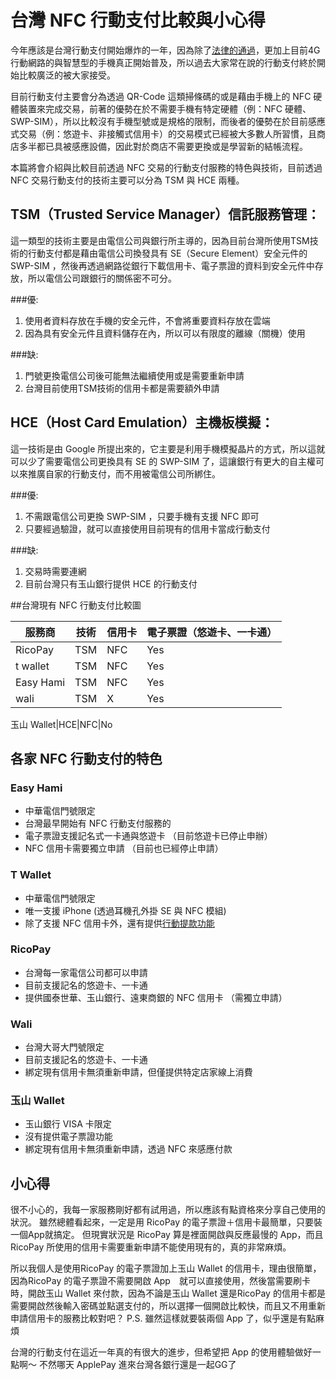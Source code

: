 台灣 NFC 行動支付比較與小心得
===

今年應該是台灣行動支付開始爆炸的一年，因為除了[法律的通過](http://www.bnext.com.tw/article/view/id/33016)，更加上目前4G行動網路的與智慧型的手機真正開始普及，所以過去大家常在說的行動支付終於開始比較廣泛的被大家接受。


目前行動支付主要會分為透過 QR-Code 這類掃條碼的或是藉由手機上的 NFC 硬體裝置來完成交易，前著的優勢在於不需要手機有特定硬體（例：NFC 硬體、SWP-SIM），所以比較沒有手機型號或是規格的限制，而後者的優勢在於目前感應式交易（例：悠遊卡、非接觸式信用卡）的交易模式已經被大多數人所習慣，且商店多半都已具被感應設備，因此對於商店不需要更換或是學習新的結帳流程。

本篇將會介紹與比較目前透過 NFC 交易的行動支付服務的特色與技術，目前透過 NFC 交易行動支付的技術主要可以分為 TSM 與 HCE 兩種。

## TSM（Trusted Service Manager）信託服務管理：
這一類型的技術主要是由電信公司與銀行所主導的，因為目前台灣所使用TSM技術的行動支付都是藉由電信公司換發具有 SE（Secure Element）安全元件的 SWP-SIM ，然後再透過網路從銀行下載信用卡、電子票證的資料到安全元件中存放，所以電信公司跟銀行的關係密不可分。

###優:
1. 使用者資料存放在手機的安全元件，不會將重要資料存放在雲端
2. 因為具有安全元件且資料儲存在內，所以可以有限度的離線（關機）使用

###缺:
1. 門號更換電信公司後可能無法繼續使用或是需要重新申請
2. 台灣目前使用TSM技術的信用卡都是需要額外申請

## HCE（Host Card Emulation）主機板模擬：
這一技術是由 Google 所提出來的，它主要是利用手機模擬晶片的方式，所以這就可以少了需要電信公司更換具有 SE 的 SWP-SIM 了，這讓銀行有更大的自主權可以來推廣自家的行動支付，而不用被電信公司所綁住。


###優:
1. 不需跟電信公司更換 SWP-SIM ，只要手機有支援 NFC 即可
2. 只要經過驗證，就可以直接使用目前現有的信用卡當成行動支付

###缺:
1. 交易時需要連網
2. 目前台灣只有玉山銀行提供 HCE 的行動支付


##台灣現有 NFC 行動支付比較圖

服務商 | 技術 | 信用卡 | 電子票證（悠遊卡、一卡通）
----  |-----|-------|----------------------
RicoPay | TSM  | NFC|Yes
t wallet | TSM  | NFC|Yes
Easy Hami | TSM  | NFC|Yes
wali|TSM|X|Yes

玉山 Wallet|HCE|NFC|No


## 各家 NFC 行動支付的特色

### Easy Hami
* 中華電信門號限定
* 台灣最早開始有 NFC 行動支付服務的
* 電子票證支援記名式一卡通與悠遊卡 （目前悠遊卡已停止申辦）
* NFC 信用卡需要獨立申請 （目前也已經停止申請）

### T Wallet
* 中華電信門號限定
* 唯一支援 iPhone (透過耳機孔外掛 SE 與 NFC 模組)
* 除了支援 NFC 信用卡外，還有提供[行動提款功能](http://www.ithome.com.tw/news/100280)

### RicoPay
* 台灣每一家電信公司都可以申請
* 目前支援記名的悠遊卡、一卡通
* 提供國泰世華、玉山銀行、遠東商銀的 NFC 信用卡 （需獨立申請）

### Wali
* 台灣大哥大門號限定
* 目前支援記名的悠遊卡、一卡通
* 綁定現有信用卡無須重新申請，但僅提供特定店家線上消費



### 玉山 Wallet
* 玉山銀行 VISA 卡限定
* 沒有提供電子票證功能
* 綁定現有信用卡無須重新申請，透過 NFC 來感應付款


## 小心得

很不小心的，我每一家服務剛好都有試用過，所以應該有點資格來分享自己使用的狀況。
雖然總體看起來，一定是用 RicoPay 的電子票證＋信用卡最簡單，只要裝一個App就搞定。
但現實狀況是 RicoPay 算是裡面開啟與反應最慢的 App，而且 RicoPay 所使用的信用卡需要重新申請不能使用現有的，真的非常麻煩。

所以我個人是使用RicoPay 的電子票證加上玉山 Wallet 的信用卡，理由很簡單，因為RicoPay 的電子票證不需要開啟 App　就可以直接使用，然後當需要刷卡時，開啟玉山 Wallet 來付款，因為不論是玉山 Wallet 還是RicoPay 的信用卡都是需要開啟然後輸入密碼並點選支付的，所以選擇一個開啟比較快，而且又不用重新申請信用卡的服務比較對吧？
P.S. 雖然這樣就要裝兩個 App 了，似乎還是有點麻煩

台灣的行動支付在這近一年真的有很大的進步，但希望把 App 的使用體驗做好一點啊～
不然哪天 ApplePay 進來台灣各銀行還是一起GG了



